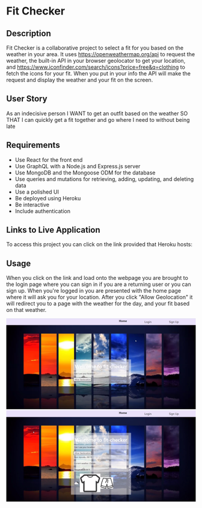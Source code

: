 # Fit Checker

## Description

Fit Checker is a collaborative project to select a fit for you based on the weather in your area. It uses https://openweathermap.org/api to request the weather, the built-in API in your browser geolocator to get your location, and https://www.iconfinder.com/search/icons?price=free&q=clothing to fetch the icons for your fit. When you put in your info the API will make the request and display the weather and your fit on the screen. 

## User Story 

As an indecisive person 
I WANT to get an outfit based on the weather 
SO THAT I can quickly get a fit together and go where I need to without being late

## Requirements 

- Use React for the front end
- Use GraphQL with a Node.js and Express.js server
- Use MongoDB and the Mongoose ODM for the database
- Use queries and mutations for retrieving, adding, updating, and deleting data
- Use a polished UI
- Be deployed using Heroku 
- Be interactive 
- Include authentication

## Links to Live Application

To access this project you can click on the link provided that Heroku hosts: 

## Usage 

When you click on the link and load onto the webpage you are brought to the login page where you can sign in if you are a returning user or you can sign up. When you're logged in you are presented with the home page where it will ask you for your location. After you click "Allow Geolocation" it will redirect you to a page with the weather for the day, and your fit based on that weather. 

![Fit Checker Homepage](assets/images/fit-checker-homepage.png)
![Fit Checker Results Page](assets/images/fit-checker-result.png)
